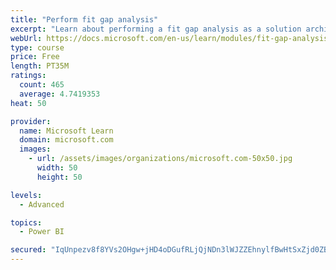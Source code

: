 ```yaml
---
title: "Perform fit gap analysis"
excerpt: "Learn about performing a fit gap analysis as a solution architect for Dynamics 365 and Microsoft Power Platform."
webUrl: https://docs.microsoft.com/en-us/learn/modules/fit-gap-analysis/
type: course
price: Free
length: PT35M
ratings:
  count: 465
  average: 4.7419353
heat: 50

provider:
  name: Microsoft Learn
  domain: microsoft.com
  images:
    - url: /assets/images/organizations/microsoft.com-50x50.jpg
      width: 50
      height: 50

levels:
  - Advanced

topics:
  - Power BI

secured: "IqUnpezv8f8YVs2OHgw+jHD4oDGufRLjQjNDn3lWJZZEhnylfBwHtSxZjd0ZBofExizE+1HjZyq1PcQaqLYyBVsWkVtI8734vgGjaZO1V2pD6+cJDtUgGSkN4Pxo3M5o3LoLUYP120vJk/6KFZIl0hhDG0kEUmYSjeVH1sJ1+XXW2EB3xxM49ZDcgyaDaFapWqKjJxi75Xf8lLCo3b+ZZa3wE2BgxRxqJtdgmeZHGaXx2Bd3FnOyzCTK4rpav/rFRRlWoGHsajkBiZrDkmLY4hgc9iI1Dk7B8IcWmgcKNdv2LEA7pdp6K/NsHxJXtBNqCAw4Ln+eRo8nf5fXBLsfIpmwTxaxogqDnZ2BUggusLPmRMJDblAQZccPz0D+jobYjLREh3aAxAWnPvf3SiDyMPxF7lYi+pRxxps0U8YYbPE=;A80jENoEuJQWKgk7xyKpsg=="
---
```


